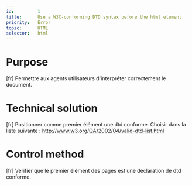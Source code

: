 ```yaml
---
id:         1
title:      Use a W3C-conforming DTD syntax before the html element
priority:   Error
topic:      HTML
selector:   html
---
```


# Purpose

[fr] Permettre aux agents utilisateurs d'interpréter correctement le document.

# Technical solution

[fr] Positionner comme premier élément une dtd conforme. Choisir dans la liste suivante : http://www.w3.org/QA/2002/04/valid-dtd-list.html

# Control method

[fr] Vérifier que le premier élément des pages est une déclaration de dtd conforme.

